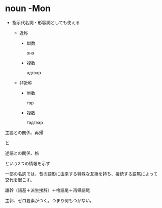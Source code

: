 # noun -Mon

- 指示代名詞・形容詞としても使える
    - 近称
        - 単数
            
            энэ
            
        - 複数
            
            эдгээр
            
    - 非近称
        - 単数
            
            тэр
            
        - 複数
            
            тэдгээр
            

主語との関係、再帰

と

述語との関係、格

という2つの情報を示す

一部の名詞では、昔の語形に由来する特殊な互換を持ち、接続する語尾によって交代を起こす。

語幹（語基＋派生接辞）＋格語尾＋再帰語尾

主郭、ゼロ要素がつく。つまり何もつかない。